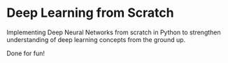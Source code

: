 # Deep Learning from Scratch

Implementing Deep Neural Networks from scratch in Python to strengthen understanding
of deep learning concepts from the ground up.

Done for fun!